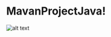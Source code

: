 # MavanProjectJava!

![alt text](https://github.com/[Kanghoon1204]/[MavenProject]/blob/ScreenShot/0.Exit.md/image.jpg?raw=true)
